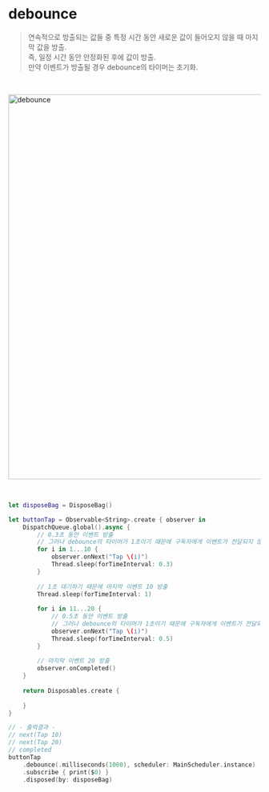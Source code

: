 debounce
====================

> 연속적으로 방출되는 값들 중 특정 시간 동안 새로운 값이 들어오지 않을 때 마지막 값을 방출.  
> 즉, 일정 시간 동안 안정화된 후에 값이 방출.  
> 만약 이벤트가 방출될 경우 debounce의 타이머는 초기화.

&nbsp;

<img width="770" alt="debounce" src="https://github.com/user-attachments/assets/6bec9104-b860-4be3-beb4-eb652b90ed56">

&nbsp;

```swift
let disposeBag = DisposeBag()

let buttonTap = Observable<String>.create { observer in
    DispatchQueue.global().async {
        // 0.3초 동안 이벤트 방출
        // 그러나 debounce의 타이머가 1초이기 때문에 구독자에게 이벤트가 전달되지 않음
        for i in 1...10 {
            observer.onNext("Tap \(i)")
            Thread.sleep(forTimeInterval: 0.3)
        }
        
        // 1초 대기하기 때문에 마지막 이벤트 10 방출
        Thread.sleep(forTimeInterval: 1)
        
        for i in 11...20 {
            // 0.5초 동안 이벤트 방출
            // 그러나 debounce의 타이머가 1초이기 때문에 구독자에게 이벤트가 전달되지 않음
            observer.onNext("Tap \(i)")
            Thread.sleep(forTimeInterval: 0.5)
        }
        
        // 마지막 이벤트 20 방출
        observer.onCompleted()
    }
    
    return Disposables.create {
        
    }
}

// - 출력결과 -
// next(Tap 10)
// next(Tap 20)
// completed
buttonTap
    .debounce(.milliseconds(1000), scheduler: MainScheduler.instance)
    .subscribe { print($0) }
    .disposed(by: disposeBag)
```
